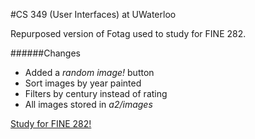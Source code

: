 #CS 349 (User Interfaces) at UWaterloo

Repurposed version of Fotag used to study for FINE 282. 

######Changes
- Added a _random image!_ button
- Sort images by year painted
- Filters by century instead of rating
- All images stored in *a2/images*

[Study for FINE 282!](https://rawgit.com/xeniatay/cs349/fine-282-study/a2/fotag.html)

